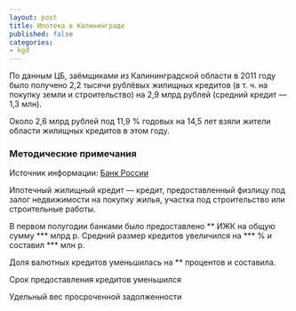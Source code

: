 ```yaml
---
layout: post
title: Ипотека в Калининграде
published: false
categories:
- kgd
---
```


По данным ЦБ, заёмщиками из Калининградской области в 2011 году было получено 2,2 тысячи рублёвых жилищных кредитов (в т. ч. на покупку земли и строительство) на 2,9 млрд рублей (средний кредит — 1,3 млн).

Около 2,6 млрд рублей под 11,9 % годовых на 14,5 лет взяли жители области жилищных кредитов в этом году.


### Методические примечания
Источник информации:
[Банк России](http://www.cbr.ru/statistics/?Prtid=ipoteka)

Ипотечный жилищный кредит —
кредит, предоставленный физлицу под залог недвижимости
на покупку жилья, участка под строительство или строительные работы.

В первом полугодии банками было предоставлено ** ИЖК на общую сумму *** млрд р. Средний размер кредитов увеличился на *** % и составил *** млн р.

Доля валютных кредитов уменьшилась на ** процентов и составила.

Срок предоставления кредитов уменьшился 


Удельный вес просроченной задолженности 
